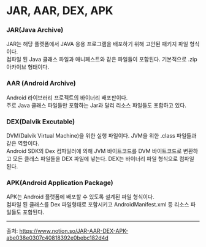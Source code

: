 # JAR, AAR, DEX, APK
### JAR(Java Archive)
JAR는 해당 플랫폼에서 JAVA 응용 프로그램을 배포하기 위해 고안된 패키지 파일 형식이다. <br>
컴파일 된 Java 클래스 파일과 매니페스트와 같은 파일들이 포함된다. 기본적으로 .zip 아카이브 형태이다.

### AAR (Android Archive)
Android 라이브러리 프로젝트의 바이너리 배포판이다. <br>
주로 Java 클래스 파일들만 포함하는 Jar과 달리 리소스 파일들도 포함하고 있다.

### DEX(Dalvik Excutable)
DVM(Dalvik Virtual Machine)을 위한 실행 파일이다. JVM을 위한 .class 파일들과 같은 역할이다. <br>
Android SDK의 Dex 컴파일러에 의해 JVM 바이트코드를 DVM 바이트코드로 변환하고 모든 클래스 파일들을 DEX 파일에 넣는다. DEX는 바이너리 파일 형식으로 컴파일 된다.

### APK(Android Application Package)
APK는 Android 플랫폼에 배포할 수 있도록 설계된 파일 형식이다. <br>
컴파일 된 클래스를 Dex 파일형태로 포함시키고 AndroidManifest.xml 등 리소스 파일들도 포함된다.
***
출처: https://www.notion.so/JAR-AAR-DEX-APK-abe038e0307c40818392e0bebc182d4d
